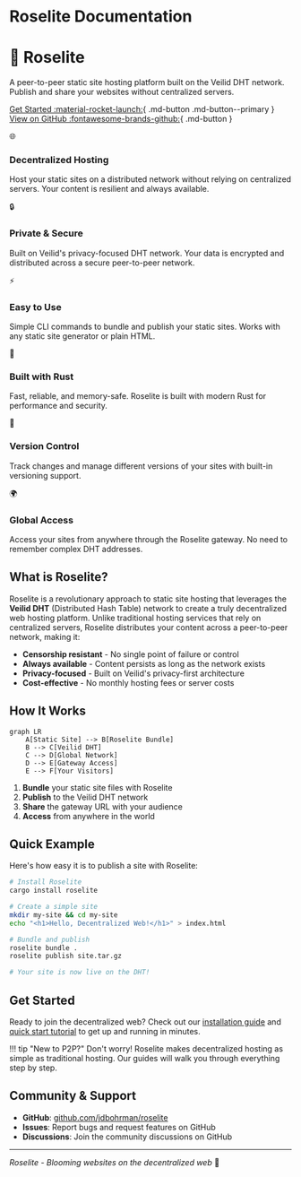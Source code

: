 # Roselite Documentation

<div class="hero-section" markdown>
  <h1 class="hero-title">🌹 Roselite</h1>
  <p class="hero-subtitle">A peer-to-peer static site hosting platform built on the Veilid DHT network. Publish and share your websites without centralized servers.</p>
  
  [Get Started :material-rocket-launch:](installation.md){ .md-button .md-button--primary }
  [View on GitHub :fontawesome-brands-github:](https://github.com/jdbohrman/roselite){ .md-button }
</div>

<div class="feature-grid" markdown>
  <div class="feature-card" markdown>
    <div class="feature-icon">🌐</div>
    <h3 class="feature-title">Decentralized Hosting</h3>
    <p class="feature-description">Host your static sites on a distributed network without relying on centralized servers. Your content is resilient and always available.</p>
  </div>

  <div class="feature-card" markdown>
    <div class="feature-icon">🔒</div>
    <h3 class="feature-title">Private & Secure</h3>
    <p class="feature-description">Built on Veilid's privacy-focused DHT network. Your data is encrypted and distributed across a secure peer-to-peer network.</p>
  </div>

  <div class="feature-card" markdown>
    <div class="feature-icon">⚡</div>
    <h3 class="feature-title">Easy to Use</h3>
    <p class="feature-description">Simple CLI commands to bundle and publish your static sites. Works with any static site generator or plain HTML.</p>
  </div>

  <div class="feature-card" markdown>
    <div class="feature-icon">🚀</div>
    <h3 class="feature-title">Built with Rust</h3>
    <p class="feature-description">Fast, reliable, and memory-safe. Roselite is built with modern Rust for performance and security.</p>
  </div>

  <div class="feature-card" markdown>
    <div class="feature-icon">🔄</div>
    <h3 class="feature-title">Version Control</h3>
    <p class="feature-description">Track changes and manage different versions of your sites with built-in versioning support.</p>
  </div>

  <div class="feature-card" markdown>
    <div class="feature-icon">🌍</div>
    <h3 class="feature-title">Global Access</h3>
    <p class="feature-description">Access your sites from anywhere through the Roselite gateway. No need to remember complex DHT addresses.</p>
  </div>
</div>

## What is Roselite?

Roselite is a revolutionary approach to static site hosting that leverages the **Veilid DHT** (Distributed Hash Table) network to create a truly decentralized web hosting platform. Unlike traditional hosting services that rely on centralized servers, Roselite distributes your content across a peer-to-peer network, making it:

- **Censorship resistant** - No single point of failure or control
- **Always available** - Content persists as long as the network exists
- **Privacy-focused** - Built on Veilid's privacy-first architecture
- **Cost-effective** - No monthly hosting fees or server costs

## How It Works

```mermaid
graph LR
    A[Static Site] --> B[Roselite Bundle]
    B --> C[Veilid DHT]
    C --> D[Global Network]
    D --> E[Gateway Access]
    E --> F[Your Visitors]
```

1. **Bundle** your static site files with Roselite
2. **Publish** to the Veilid DHT network
3. **Share** the gateway URL with your audience
4. **Access** from anywhere in the world

## Quick Example

Here's how easy it is to publish a site with Roselite:

```bash
# Install Roselite
cargo install roselite

# Create a simple site
mkdir my-site && cd my-site
echo "<h1>Hello, Decentralized Web!</h1>" > index.html

# Bundle and publish
roselite bundle .
roselite publish site.tar.gz

# Your site is now live on the DHT!
```

## Get Started

Ready to join the decentralized web? Check out our [installation guide](installation.md) and [quick start tutorial](quickstart.md) to get up and running in minutes.

!!! tip "New to P2P?"
    Don't worry! Roselite makes decentralized hosting as simple as traditional hosting. Our guides will walk you through everything step by step.

## Community & Support

- **GitHub**: [github.com/jdbohrman/roselite](https://github.com/jdbohrman/roselite)
- **Issues**: Report bugs and request features on GitHub
- **Discussions**: Join the community discussions on GitHub

---

*Roselite - Blooming websites on the decentralized web* 🌹 
